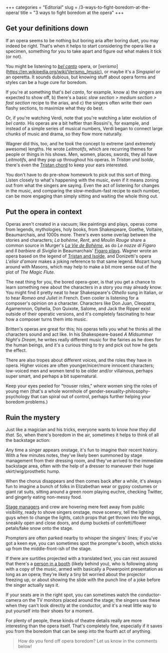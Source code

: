 +++
categories = "Editorial"
slug = /3-ways-to-fight-boredom-at-the-opera/
title = "3 ways to fight boredom at the opera"
+++

## Get your definitions down

If an opera seems to be nothing but boring aria after boring duet, you may indeed be right. That's when it helps to start considering the opera like a specimen, something for you to take apart and figure out what makes it tick (or not).

You might be listening to [*bel canto*](https://en.wikipedia.org/wiki/Bel_canto) opera, or [*verismo*](https://en.wikipedia.org/wiki/Verismo_(music), or maybe it's a *Singspiel* or an operetta. It sounds dubious, but knowing stuff about opera forms and styles can be a huge cure for boredom. 

If you're at something that's *bel canto*, for example, know a) the singers are expected to show off, b) there's a basic *slow section > medium section > fast section* recipe to the arias, and c) the singers often write their own flashy sections, to maximize what they do best.

Or, if you're watching Verdi, note that you're watching a later evolution of *bel canto*. His operas are a bit heftier than Rossini's, for example, and instead of a simple series of musical numbers, Verdi began to connect large chunks of music and drama, so they flow more naturally. 

Wagner did this, too, and he took the concept to extreme (and extremely awesome) lengths. He wrote *Leitmotifs*, which are recurring themes for people or things in his shows. Men, women, places, swords, they all have *Leitmotifs*, and they pop up throughout his operas. In *Tristan und Isolde*, there's even the [Tristan chord](https://en.wikipedia.org/wiki/Tristan_chord) to keep your ears interested.

You don't have to do pre-show homework to pick out this sort of thing. Listen closely to what's happening with the music, even if it means zoning out from what the singers are saying. Even the act of listening for changes in the music, and comparing the slow-medium-fast recipe to each number, can be more engaging than simply sitting and waiting the whole thing out.

## Put the opera in context

Operas aren't created in a vacuum; like paintings and plays, operas come from legends, mythologies, holy books, from Shakespeare, Goethe, Voltaire, Beaumarchais, and 1000s more. There's even some overlap between the stories and characters; *La bohème*, *Rent*, and *Moulin Rouge* share a common source in Murger's [*La Vie de Bohème*](https://en.wikipedia.org/wiki/La_Vie_de_Boh%C3%A8me), as do *Le nozze di Figaro* and *Il barbiere di Siviglia* in Beaumarchais' [Figaro plays](https://en.wikipedia.org/wiki/Pierre_Beaumarchais#The_Figaro_plays). Wagner wrote an opera based on the legend of [Tristan and Isolde](https://en.wikipedia.org/wiki/Tristan_and_Iseult), and Donizetti's opera *L'elisir d'amore* makes a joking reference to that same legend. Mozart hung around with Masons, which may help to make a bit more sense out of the plot of *The Magic Flute*.

The neat thing for you, the bored opera-goer, is that you get a chance to learn something new about the characters in a story you may already know. You might find it pretty neat to hear Shakespeare's *Othello* sung in Italian, or to hear *Romeo and Juliet* in French. Even cooler is listening for a composer's opinion on a character. Characters like Don Juan, Cleopatra, Agamemnon, Ophelia, Don Quixote, Salome, and Jack the Ripper exist outside of their operatic versions, and it's completely fascinating to hear how a composer turns them into music. 

Britten's operas are great for this; his operas tells you what he thinks all the characters sound and act like. In his Shakespeare-based *A Midsummer Night's Dream*, he writes really different music for the fairies as he does for the human beings, and it's a curious thing to try and pick out how he gets the effect.

There are also tropes about different voices, and the roles they have in opera. Higher voices are often younger/nicer/more innocent characters; low-voiced men and women tend to be older and/or villainous, perhaps super smart, and perhaps a bit supernatural. 

Keep your eyes peeled for "trouser roles," where women sing the roles of young men (that's a whole wormhole of gender-sexuality-philosophy-psychology that can spiral out of control, perhaps further helping your boredom problems.)

## Ruin the mystery

Just like a magician and his tricks, everyone wants to know *how they did that*. So, when there's boredom in the air, sometimes it helps to think of all the backstage action:

Any time a singer appears onstage, it's fun to imagine their recent history. With a few minutes notes, they've likely been summoned by stage management from their dressing room, and they've arrived to the immediate backstage area, often with the help of a dresser to maneuver their huge skirt/wig/prosthetic hump.

When the chorus disappears and then comes back after a while, it's always fun to imagine a bunch of folks in Elizabethan wear or gypsy costumes or giant rat suits, sitting around a green room playing euchre, checking Twitter, and gingerly eating non-messy food.

[Stage managers](/tales-from-stage-management/) and crew are hovering mere feet away from public visibility, ready to shove singers onstage, move scenery, tell the lighting guys when to change the lights, catch props that get thrown into the wings, sneakily open and close doors, and dump buckets of confetti/flower petals/fake snow onto the stage.

Prompters are often parked nearby to whisper the singers' lines; if you've got a keen eye, you can sometimes spot the prompter's booth, which sticks up from the middle-front-ish of the stage. 

If there are surtitles projected with a translated text, you can rest assured that there's a [person in a booth](/michelle-telford/) (likely behind you), who is following along with a copy of the music, armed with basically a Powerpoint presentation as long as an opera; they're likely a tiny bit worried about the projector freezing up, or about showing the slide with the punch line of a joke before the singer actually says it.

If your seats are in the right spot, you can sometimes watch the conductor-camera on the TV monitors placed around the stage; the singers use these when they can't look directly at the conductor, and it's a neat little way to put yourself into their shoes for a moment.

For plenty of people, these kinds of theatre details really are more interesting than the opera itself. That's completely fine, especially if it saves you from the boredom that can be seep into the fourth act of anything.

>How do you fend off opera boredom? Let us know in the comments below!
